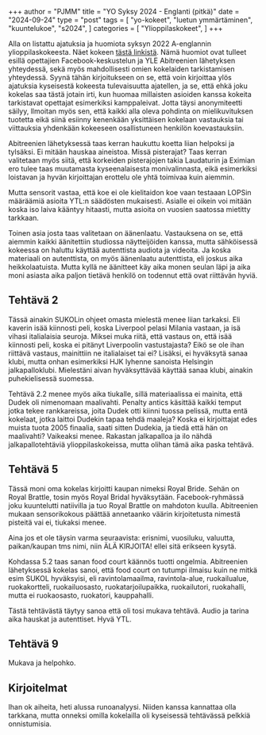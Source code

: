 +++
author = "PJMM"
title = "YO Syksy 2024 - Englanti (pitkä)"
date = "2024-09-24"
type = "post"
tags = [
    "yo-kokeet",
    "luetun ymmärtäminen",
    "kuuntelukoe",
    "s2024",
    ]
categories = [
    "Ylioppilaskokeet",
]
+++

Alla on listattu ajatuksia ja huomiota syksyn 2022 A-englannin ylioppilaskokeesta. Näet kokeen [tästä linkistä](https://yle.fi/plus/abitreenit/2023/kevat/2023-03-20_EA_fi/index.html). Nämä huomiot ovat tulleet esillä opettajien Facebook-keskustelun ja YLE Abitreenien lähetyksen yhteydessä, sekä myös mahdollisesti omien kokelaiden tarkistamisen yhteydessä. Syynä tähän kirjoitukseen on se, että voin kirjoittaa ylös ajatuksia kyseisestä kokeesta tulevaisuutta ajatellen, ja se, että ehkä joku kokelas saa tästä jotain irti, kun huomaa millaisten asioiden kanssa kokeita tarkistavat opettajat esimerkiksi kamppaleivat. Jotta täysi anonymiteetti säilyy, llmoitan myös sen, että kaikki alla oleva pohdinta on mielikuvituksen tuotetta eikä siinä esiinny kenenkään yksittäisen kokelaan vastauksia tai viittauksia yhdenkään kokeeseen osallistuneen henkilön koevastauksiin.

Abitreenien lähetyksessä taas kerran haukuttu koetta liian helpoksi ja tylsäksi. Ei mitään hauskaa aineistoa. Missä pisterajat? Taas kerran valitetaan myös siitä, että korkeiden pisterajojen takia Laudaturin ja Eximian ero tulee taas muutamasta kyseenalaisesta monivalinnasta, eikä esimerkiksi loistavan ja hyvän kirjoittajan erottelu ole yhtä toimivaa kuin aiemmin. 

Mutta sensorit vastaa, että koe ei ole kielitaidon koe vaan testaaan LOPSin määräämiä asioita YTL:n säädösten mukaisesti. Asialle ei oikein voi mitään koska iso laiva kääntyy hitaasti, mutta asioita on vuosien saatossa mietitty tarkkaan. 

Toinen asia josta taas valitetaan on äänenlaatu. Vastauksena on se, että aiemmin kaikki äänitettiin studiossa näytteijöiden kanssa, mutta sähköisessä kokeessa on haluttu käyttää autenttista audiota ja videoita. Ja koska materiaali on autenttista, on myös äänenlaatu autenttista, eli joskus aika heikkolaatuista. Mutta kyllä ne äänitteet käy aika monen seulan läpi ja aika moni asiasta aika paljon tietävä henkilö on todennut että ovat riittävän hyviä.

## Tehtävä 2
Tässä ainakin SUKOLin ohjeet omasta mielestä menee liian tarkaksi. Eli kaverin isää kiinnosti peli, koska Liverpool pelasi Milania vastaan, ja isä vihasi italialaisia seuroja. Miksei muka riitä, että vastaus on, että isää kiinnosti peli, koska ei pitänyt Liverpoolin vastustajasta? Eikö se ole ihan riittävä vastaus, mainittiin ne italialaiset tai ei? Lisäksi, ei hyväksytä sanaa klubi, mutta onhan esimerkiksi HJK lyhenne sanoista Helsingin jalkapalloklubi. Mielestäni aivan hyväksyttävää käyttää sanaa klubi, ainakin puhekielisessä suomessa. 

Tehtävä 2.2 menee myös aika tiukalle, sillä materiaalissa ei mainita, että Dudek oli nimenomaan maalivahti. Penalty antics käsittää kaikki temput jotka tekee rankkareissa, joita Dudek otti kiinni tuossa pelissä, mutta entä kokelaat, jotka laittoi Dudekin tapaa tehdä maaleja? Koska ei kirjoittajat edes muista tuota 2005 finaalia, saati sitten Dudekia, ja tiedä että hän on maalivahti? Vaikeaksi menee. 
Rakastan jalkapalloa ja ilo nähdä jalkapallotehtäviä ylioppilaskokeissa, mutta olihan tämä aika paska tehtävä.

## Tehtävä 5
Tässä moni oma kokelas kirjoitti kaupan nimeksi Royal Bride. Sehän on Royal Brattle, tosin myös Royal Bridal hyväksytään. Facebook-ryhmässä joku kuuntelutti natiivilla ja tuo Royal Brattle on mahdoton kuulla. Abitreenien mukaan sensorikokous päättää annetaanko väärin kirjoitetusta nimestä pisteitä vai ei, tiukaksi menee. 

Aina jos et ole täysin varma seuraavista: erisnimi, vuosiluku, valuutta, paikan/kaupan tms nimi, niin ÄLÄ KIRJOITA! ellei sitä erikseen kysytä. 

Kohdassa 5.2 taas sanan food court käännös tuotti ongelmia. Abitreenien lähetyksessä kokelas sanoi, että food court on tutumpi ilmaisu kuin ne mitkä esim SUKOL hyväksyisi, eli ravintolamaailma, ravintola-alue, ruokailualue, ruokakortteli, ruokailuosasto, ruokatarjoilupaikka, ruokailutori, ruokahalli, mutta ei ruokaosasto, ruokatori, kauppahalli. 

Tästä tehtävästä täytyy sanoa että oli tosi mukava tehtävä. Audio ja tarina aika hauskat ja autenttiset. Hyvä YTL.

## Tehtävä 9
Mukava ja helpohko.

## Kirjoitelmat
Ihan ok aiheita, heti alussa runoanalyysi. Niiden kanssa kannattaa olla tarkkana, mutta onneksi omilla kokelailla oli kyseisessä tehtävässä pelkkiä onnistumisia. 
